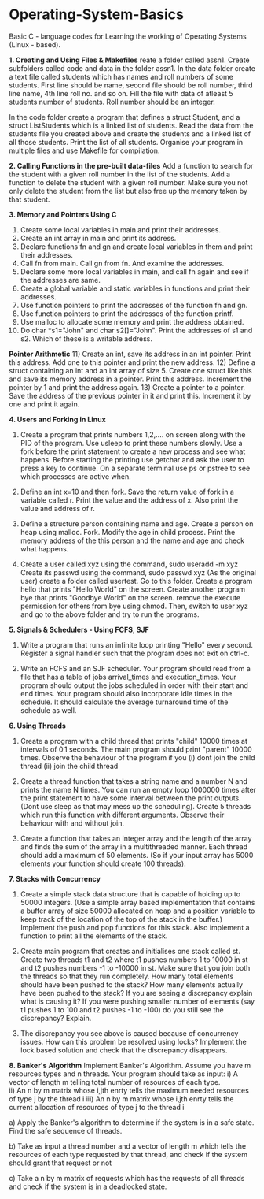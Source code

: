 # Operating-System-Basics
Basic C - language codes for Learning the working of Operating Systems (Linux - based).


**1. Creating and Using Files & Makefiles**
reate a folder called assn1. Create subfolders called code and data in the folder assn1. In the data folder create a text file called students which has names and roll numbers of some students. First line should be name, second file should be roll number, third line name, 4th line roll no. and so on. Fill the file with data of atleast 5 students number of students. Roll number should be an integer.

In the code folder create a program that defines a struct Student, and a struct ListStudents which is a linked list of students. Read the data from the students file you created above and create the students and a linked list of all those students. Print the list of all students. Organise your program in multiple files and use Makefile for compilation.


**2. Calling Functions in the pre-built data-files**
Add a function to search for  the student with a given roll number in the list of the students. Add a function to delete the student with a given roll number. Make sure you not only delete the student from the list but also free up the memory taken by that student.


**3. Memory and Pointers Using C**
1) Create some local variables in main and print their addresses.
2) Create an int array in main and print its address.
3) Declare functions fn and gn and create local variables in them and print their addresses.
4) Call fn from main. Call gn from fn. And examine the addresses.
5) Declare some more local  variables in main, and call fn again and see if the addresses are same.
6) Create a global variable and static variables in functions and print their addresses.
7) Use function pointers to print the addresses of the function fn and gn.
8) Use function pointers to print the addresses of the function printf.
9) Use malloc to allocate some memory and print the address obtained.
10) Do char *s1="John" and char s2[]="John". Print the addresses of s1 and s2. Which of these is a writable address.

**Pointer Arithmetic**
11) Create an int, save its address in an int pointer. Print this address. Add one to this pointer and print the new address.
12) Define a struct containing an int and an int array of size 5. Create one struct like this and save its memory address in a pointer. Print this address. Increment the pointer by 1 and print the address again.
13) Create a pointer to a pointer. Save the address of the previous pointer in it and print this. Increment it by one and print it again.


**4. Users and Forking in Linux**
1) Create a program that prints numbers 1,2,.... on screen along with the PID of the program. Use usleep to print these numbers slowly. Use a fork before the print statement to create a new process and see what happens. Before starting the printing use getchar and ask the user to press a key to continue.
On a separate terminal use ps or pstree to see which processes are active when.

2) Define an int x=10 and then fork. Save the return value of fork in a variable called r.
Print the value and the address of x. Also print the value and address of r.

3) Define a structure person containing name and age. Create a person on heap using malloc.
Fork. Modify the age in child process. Print the memory address of the this person and the name and age and check what happens.

4) Create a user called xyz using the command,       sudo useradd -m xyz
Create its passwd using the command,       sudo passwd xyz
(As the original user) create a folder called usertest. Go to this folder. Create a program hello that prints "Hello World" on the screen. Create another program bye that prints "Goodbye World" on the screen.
remove the execute permission for others from bye using chmod. Then, switch to user xyz and go to the above folder and try to run the programs.


**5.  Signals & Schedulers - Using FCFS, SJF**
1) Write a program that runs an infinite loop printing "Hello"  every second. Register a signal handler such that the program does not exit on ctrl-c.

2) Write an FCFS and an SJF scheduler. Your program should read from a file that has a table of jobs arrival_times and execution_times. Your program should output the jobs scheduled in order with their start and end times. Your program should also incorporate idle times in the schedule. It should calculate the average  turnaround time of the schedule as well.


**6. Using Threads**
1) Create a program with a child thread that prints "child" 10000 times at intervals of 0.1 seconds.  The main program should print "parent" 10000 times. Observe the behaviour of the program if you 
      (i) dont join the child thread
      (ii) join the child thread

2) Create a thread function that takes a string name and a number N and prints the name N times. You can run an empty loop 1000000 times after the print statement to have some interval between the print outputs. (Dont use sleep as that may mess up the scheduling). Create 5 threads which run this function with different arguments. Observe their behaviour with and without join.

3) Create a function that takes an integer array and the length of the array and finds the sum of the array in a multithreaded manner. Each thread should add a maximum of 50 elements. (So if your input array has 5000 elements your function should create 100 threads).


**7. Stacks with Concurrency**
1) Create a simple stack data structure that is capable of holding up to 50000 integers. (Use a simple array based implementation that contains a buffer array of size 50000 allocated on heap and a position variable to keep track of the location of the top of the stack in the buffer.) Implement the push and pop functions for this stack. Also implement a function to print all the elements of the stack.

2) Create main program that creates and initialises one stack called st. Create two threads t1 and t2 where t1 pushes numbers 1 to 10000 in st and t2 pushes numbers -1 to -10000 in st. Make sure that you join both the threads so that they run completely. How many total elements should have been pushed to the stack? How many elements actually have been pushed to the stack? If you are seeing a discrepancy explain what is causing it? If you were pushing smaller number of elements (say t1 pushes 1 to 100 and t2 pushes -1 to -100) do you still see the discrepancy? Explain.

3) The discrepancy you see above is caused because of concurrency issues. How can this problem be resolved using locks? Implement the lock based solution and check that the discrepancy disappears.


**8. Banker's Algorithm**
Implement Banker's Algorithm. Assume you have m resources types and n threads. Your program should take as input:
  i) A vector of length m telling total number of resources of each type.  
  ii) An n by m matrix whose i,jth enrty tells the maximum needed resources of type j by the thread i
  iii) An n by m matrix whose i,jth enrty tells the current allocation of resources of type j to the thread i

a) Apply the Banker's algorithm to determine if the system is in a safe state. Find the safe sequence of threads.

b) Take as input a thread number and a vector of length m which tells the resources of each type requested by that thread, and check if the system should grant that request or not

c) Take a n by m matrix of requests which has the requests of all threads and check if the system is in a deadlocked state.
